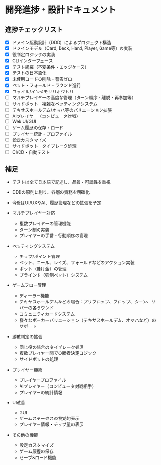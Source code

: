 # 開発進捗・設計ドキュメント

## 進捗チェックリスト

- [x] ドメイン駆動設計（DDD）によるプロジェクト構造
- [x] ドメインモデル（Card, Deck, Hand, Player, Game等）の実装
- [x] 役判定ロジックの実装
- [x] CLIインターフェース
- [x] テスト網羅（不変条件・エッジケース）
- [x] テストの日本語化
- [x] 未使用コードの削除・警告ゼロ
- [x] ベット・フォールド・ラウンド進行
- [x] ファイル/インメモリリポジトリ
- [ ] マルチプレイヤーの高度な管理（ターン順序・離脱・再参加等）
- [ ] サイドポット・複雑なベッティングシステム
- [ ] テキサスホールデム/オマハ等のバリエーション拡張
- [ ] AIプレイヤー（コンピュータ対戦）
- [ ] Web UI/GUI
- [ ] ゲーム履歴の保存・ロード
- [ ] プレイヤー統計・プロファイル
- [ ] 設定カスタマイズ
- [ ] サイドポット・タイブレーク処理
- [ ] CI/CD・自動テスト

## 補足
- テストは全て日本語で記述し、品質・可読性を重視
- DDDの原則に則り、各層の責務を明確化
- 今後はUI/UXやAI、履歴管理などの拡張を予定

- マルチプレイヤー対応
    - 複数プレイヤーの管理機能
    - ターン制の実装
    - プレイヤーの手番・行動順序の管理
- ベッティングシステム
    - チップ/ポイント管理
    - ベット、コール、レイズ、フォールドなどのアクション実装
    - ポット（賭け金）の管理
    - ブラインド（強制ベット）システム
- ゲームフロー管理
    - ディーラー機能
    - テキサスホールデムなどの場合：プリフロップ、フロップ、ターン、リバーの各ラウンド
    - コミュニティカードシステム
    - 様々なポーカーバリエーション（テキサスホールデム、オマハなど）のサポート
- 勝敗判定の拡張
    - 同じ役の場合のタイブレーク処理
    - 複数プレイヤー間での勝者決定ロジック
    - サイドポットの処理
- プレイヤー機能
    - プレイヤープロファイル
    - AIプレイヤー（コンピュータ対戦相手）
    - プレイヤーの統計情報
- UI改善
    - GUI
    - ゲームステータスの視覚的表示
    - プレイヤー情報・チップ量の表示
- その他の機能
    - 設定カスタマイズ
    - ゲーム履歴の保存
    - セーブ&ロード機能